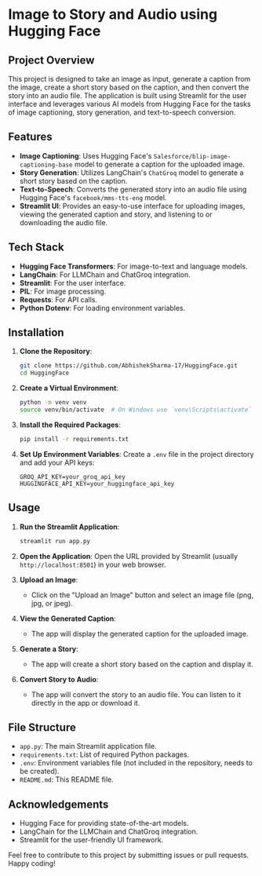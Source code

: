 # Image to Story and Audio using Hugging Face

## Project Overview

This project is designed to take an image as input, generate a caption from the image, create a short story based on the caption, and then convert the story into an audio file. The application is built using Streamlit for the user interface and leverages various AI models from Hugging Face for the tasks of image captioning, story generation, and text-to-speech conversion.

## Features

- **Image Captioning**: Uses Hugging Face's `Salesforce/blip-image-captioning-base` model to generate a caption for the uploaded image.
- **Story Generation**: Utilizes LangChain's `ChatGroq` model to generate a short story based on the caption.
- **Text-to-Speech**: Converts the generated story into an audio file using Hugging Face's `facebook/mms-tts-eng` model.
- **Streamlit UI**: Provides an easy-to-use interface for uploading images, viewing the generated caption and story, and listening to or downloading the audio file.

## Tech Stack

- **Hugging Face Transformers**: For image-to-text and language models.
- **LangChain**: For LLMChain and ChatGroq integration.
- **Streamlit**: For the user interface.
- **PIL**: For image processing.
- **Requests**: For API calls.
- **Python Dotenv**: For loading environment variables.

## Installation

1. **Clone the Repository**:
    ```bash
    git clone https://github.com/AbhishekSharma-17/HuggingFace.git
    cd HuggingFace
    ```

2. **Create a Virtual Environment**:
    ```bash
    python -m venv venv
    source venv/bin/activate  # On Windows use `venv\Scripts\activate`
    ```

3. **Install the Required Packages**:
    ```bash
    pip install -r requirements.txt
    ```

4. **Set Up Environment Variables**:
    Create a `.env` file in the project directory and add your API keys:
    ```env
    GROQ_API_KEY=your_groq_api_key
    HUGGINGFACE_API_KEY=your_huggingface_api_key
    ```

## Usage

1. **Run the Streamlit Application**:
    ```bash
    streamlit run app.py
    ```

2. **Open the Application**:
    Open the URL provided by Streamlit (usually `http://localhost:8501`) in your web browser.

3. **Upload an Image**:
    - Click on the "Upload an Image" button and select an image file (png, jpg, or jpeg).

4. **View the Generated Caption**:
    - The app will display the generated caption for the uploaded image.

5. **Generate a Story**:
    - The app will create a short story based on the caption and display it.

6. **Convert Story to Audio**:
    - The app will convert the story to an audio file. You can listen to it directly in the app or download it.

## File Structure

- `app.py`: The main Streamlit application file.
- `requirements.txt`: List of required Python packages.
- `.env`: Environment variables file (not included in the repository, needs to be created).
- `README.md`: This README file.

## Acknowledgements

- Hugging Face for providing state-of-the-art models.
- LangChain for the LLMChain and ChatGroq integration.
- Streamlit for the user-friendly UI framework.


Feel free to contribute to this project by submitting issues or pull requests. Happy coding!
